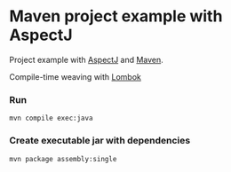 Maven project example with AspectJ
=====================

Project example with [AspectJ](https://eclipse.org/aspectj/) and [Maven](http://maven.apache.org).

Compile-time weaving with [Lombok](http://projectlombok.org)

### Run ###
```
mvn compile exec:java
```

### Create executable jar with dependencies ###
```
mvn package assembly:single
```
